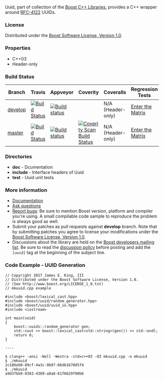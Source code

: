 Uuid, part of collection of the [Boost C++ Libraries](http://github.com/boostorg), provides a C++ wrapper around [RFC-4122](http://www.ietf.org/rfc/rfc4122.txt) UUIDs.

### License

Distributed under the [Boost Software License, Version 1.0](http://www.boost.org/LICENSE_1_0.txt).

### Properties

* C++03
* Header-only

### Build Status

Branch          | Travis | Appveyor | Coverity | Coveralls | Regression Tests
--------------- | ------ | -------- | -------- | --------- | ----------------
[develop](https://github.com/boostorg/uuid/tree/develop) | [![Build Status](https://travis-ci.org/boostorg/uuid.svg?branch=develop)](https://travis-ci.org/boostorg/uuid) | [![Build status](https://ci.appveyor.com/api/projects/status/nuihr6s92fjb9gwy/branch/develop?svg=true)](https://ci.appveyor.com/project/boostorg/uuid/branch/develop) | | N/A (Header-only) | [Enter the Matrix](http://www.boost.org/development/tests/develop/developer/uuid.html)
[master](https://github.com/boostorg/uuid/tree/master) | [![Build Status](https://travis-ci.org/boostorg/uuid.svg?branch=master)](https://travis-ci.org/boostorg/uuid) | [![Build status](https://ci.appveyor.com/api/projects/status/nuihr6s92fjb9gwy?svg=true)](https://ci.appveyor.com/project/boostorg/uuid/branch/master) | [![Coverity Scan Build Status](https://scan.coverity.com/projects/13982/badge.svg)](https://scan.coverity.com/projects/boostorg-uuid) | N/A (Header-only) | [Enter the Matrix](http://www.boost.org/development/tests/master/developer/uuid.html)

### Directories

* **doc** - Dcumentation
* **include** - Interface headers of Uuid
* **test** - Uuid unit tests

### More information

* [Documentation](http://boost.org/libs/uuid)
* [Ask questions](http://stackoverflow.com/questions/ask?tags=c%2B%2B,boost,boost-uuid)
* [Report bugs](https://github.com/boostorg/uuid/issues): Be sure to mention Boost version, platform and compiler you're using. A small compilable code sample to reproduce the problem is always good as well.
* Submit your patches as pull requests against **develop** branch. Note that by submitting patches you agree to license your modifications under the [Boost Software License, Version 1.0](http://www.boost.org/LICENSE_1_0.txt).
* Discussions about the library are held on the [Boost developers mailing list](http://www.boost.org/community/groups.html#main). Be sure to read the [discussion policy](http://www.boost.org/community/policy.html) before posting and add the `[uuid]` tag at the beginning of the subject line.

### Code Example - UUID Generation

    // Copyright 2017 James E. King, III
    // Distributed under the Boost Software License, Version 1.0. 
    // (See http://www.boost.org/LICENSE_1_0.txt)
    // mkuuid.cpp example
    
    #include <boost/lexical_cast.hpp>
    #include <boost/uuid/random_generator.hpp>
    #include <boost/uuid/uuid_io.hpp>
    #include <iostream>
    
    int main(void)
    {
        boost::uuids::random_generator gen;
        std::cout << boost::lexical_cast<std::string>(gen()) << std::endl;
        return 0;
    }
    
    ----
    
    $ clang++ -ansi -Wall -Wextra -std=c++03 -O3 mkuuid.cpp -o mkuuid
    $ ./mkuuid
    2c186eb0-89cf-4a3c-9b97-86db1670d5f4
    $ ./mkuuid
    a9d3fbb9-0383-4389-a8a8-61f6629f90b6


